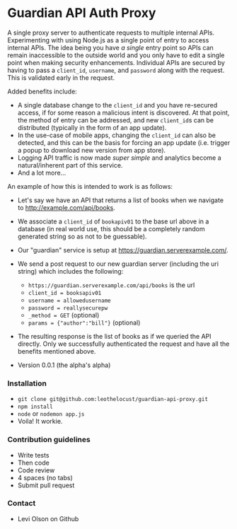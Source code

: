 # Guardian API Auth Proxy #

A single proxy server to authenticate requests to multiple internal APIs.  Experimenting with using Node.js as a single point of entry to access internal APIs.  The idea being you have _a single_ entry point so APIs can remain inaccessible to the outside world and you only have to edit a single point when making security enhancements. Individual APIs are secured by having to pass a `client_id`, `username`, and `password` along with the request.  This is validated early in the request.

Added benefits include:

* A single database change to the `client_id` and you have re-secured access, if for some reason a malicious intent is discovered.  At that point, the method of entry can be addressed, and new `client_id`s can be distributed (typically in the form of an app update).
* In the use-case of mobile apps, changing the `client_id` can also be detected, and this can be the basis for forcing an app update (i.e. trigger a popup to download new version from app store).
* Logging API traffic is now made *super simple* and analytics become a natural/inherent part of this service.
* And a lot more...

An example of how this is intended to work is as follows:

* Let's say we have an API that returns a list of books when we navigate to http://example.com/api/books.
* We associate a `client_id` of `bookapiv01` to the base url above in a database (in real world use, this should be a completely random generated string so as not to be guessable).
* Our "guardian" service is setup at https://guardian.serverexample.com/.
* We send a post request to our new guardian server (including the uri string) which includes the following:
    * `https://guardian.serverexample.com/api/books` is the url
    * `client_id = booksapiv01`
    * `username = allowedusername`
    * `password = reallysecurepw`
    * `_method = GET` (optional)
    * `params = {"author":"bill"}` (optional)
* The resulting response is the list of books as if we queried the API directly.  Only we successfully authenticated the request and have all the benefits mentioned above.

* Version 0.0.1 (the alpha's alpha)

### Installation ###

* `git clone git@github.com:leothelocust/guardian-api-proxy.git`
* `npm install`
* `node` or `nodemon app.js`
* Voila! It workie.

### Contribution guidelines ###

* Write tests
* Then code
* Code review
* 4 spaces (no tabs)
* Submit pull request

### Contact ###

* Levi Olson <leothelocust> on Github
